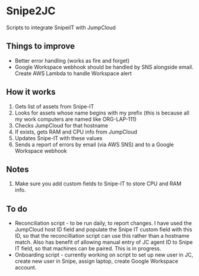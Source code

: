 # Snipe2JC
Scripts to integrate SnipeiIT with JumpCloud

## Things to improve

- Better error handling (works as fire and forget)
- Google Workspace webhook should be handled by SNS alongside email. Create AWS Lambda to handle Workspace alert

## How it works

1. Gets list of assets from Snipe-IT
2. Looks for assets whose name begins with my prefix (this is because all my work computers are named like ORG-LAP-111)
3. Checks JumpCloud for that hostname
4. If exists, gets RAM and CPU info from JumpCloud
5. Updates Snipe-IT with these values
6. Sends a report of errors by email (via AWS SNS) and to a Google Workspace webhook

## Notes

1. Make sure you add custom fields to Snipe-IT to store CPU and RAM info.

## To do

- Reconciliation script - to be run daily, to report changes. I have used the JumpCloud host ID field and populate the Snipe IT custom field with this ID, so that the reconcilliation script can use this rather than a hostname match. Also has benefit of allowing manual entry of JC agent ID to Snipe IT field, so that machines can be paired. This is in progress.
- Onboarding script - currently working on script to set up new user in JC, create new user in Snipe, assign laptop, create Google Workspace account.
